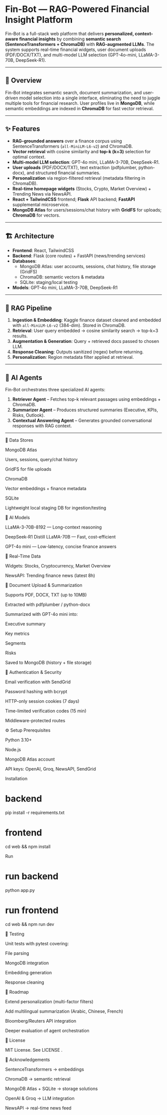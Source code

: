 # Fin-Bot — RAG-Powered Financial Insight Platform

Fin-Bot is a full-stack web platform that delivers **personalized, context-aware financial insights** by combining **semantic search (SentenceTransformers + ChromaDB)** with **RAG-augmented LLMs**. The system supports real-time financial widgets, user document uploads (PDF/DOCX/TXT), and multi-model LLM selection (GPT-4o-mini, LLaMA-3-70B, DeepSeek-R1).

---

## 📖 Overview

Fin-Bot integrates semantic search, document summarization, and user-driven model selection into a single interface, eliminating the need to juggle multiple tools for financial research. User profiles live in **MongoDB**, while semantic embeddings are indexed in **ChromaDB** for fast vector retrieval.

---

## ✨ Features

- **RAG-grounded answers** over a finance corpus using SentenceTransformers (`all-MiniLM-L6-v2`) and ChromaDB.
- **Vector retrieval** with cosine similarity and **top-k (k=3)** selection for optimal context.
- **Multi-model LLM selection**: GPT-4o mini, LLaMA-3-70B, DeepSeek-R1.
- **User uploads** (PDF/DOCX/TXT), text extraction (pdfplumber, python-docx), and structured financial summaries.
- **Personalization** via region-filtered retrieval (metadata filtering in ChromaDB).
- **Real-time homepage widgets** (Stocks, Crypto, Market Overview) + Trending News via NewsAPI.
- **React + TailwindCSS** frontend; **Flask** API backend; **FastAPI** supplemental microservice.
- **MongoDB Atlas** for users/sessions/chat history with **GridFS** for uploads; **ChromaDB** for vectors.

---

## 🏗️ Architecture

- **Frontend**: React, TailwindCSS  
- **Backend**: Flask (core routes) + FastAPI (news/trending services)  
- **Databases**:  
  - MongoDB Atlas: user accounts, sessions, chat history, file storage (GridFS)  
  - ChromaDB: semantic vectors & metadata  
  - SQLite: staging/local testing  
- **Models**: GPT-4o mini, LLaMA-3-70B, DeepSeek-R1

---

## 🔎 RAG Pipeline

1. **Ingestion & Embedding**: Kaggle finance dataset cleaned and embedded with `all-MiniLM-L6-v2` (384-dim). Stored in ChromaDB.
2. **Retrieval**: User query embedded → cosine similarity search → top-k=3 results.
3. **Augmentation & Generation**: Query + retrieved docs passed to chosen LLM.
4. **Response Cleaning**: Outputs sanitized (regex) before returning.
5. **Personalization**: Region metadata filter applied at retrieval.

---

## 🤖 AI Agents

Fin-Bot orchestrates three specialized AI agents:

1. **Retriever Agent** – Fetches top-k relevant passages using embeddings + ChromaDB.  
2. **Summarizer Agent** – Produces structured summaries (Executive, KPIs, Risks, Outlook).  
3. **Contextual Answering Agent** – Generates grounded conversational responses with RAG context.  

---

📂 Data Stores

MongoDB Atlas

Users, sessions, query/chat history

GridFS for file uploads

ChromaDB

Vector embeddings + finance metadata

SQLite

Lightweight local staging DB for ingestion/testing

🧠 AI Models

LLaMA-3-70B-8192 — Long-context reasoning

DeepSeek-R1 Distill LLaMA-70B — Fast, cost-efficient

GPT-4o mini — Low-latency, concise finance answers

📡 Real-Time Data

Widgets: Stocks, Cryptocurrency, Market Overview

NewsAPI: Trending finance news (latest 8h)

📑 Document Upload & Summarization

Supports PDF, DOCX, TXT (up to 10MB)

Extracted with pdfplumber / python-docx

Summarized with GPT-4o mini into:

Executive summary

Key metrics

Segments

Risks

Saved to MongoDB (history + file storage)

🔐 Authentication & Security

Email verification with SendGrid

Password hashing with bcrypt

HTTP-only session cookies (7 days)

Time-limited verification codes (15 min)

Middleware-protected routes

⚙️ Setup
Prerequisites

Python 3.10+

Node.js

MongoDB Atlas account

API keys: OpenAI, Groq, NewsAPI, SendGrid

Installation
# backend
pip install -r requirements.txt

# frontend
cd web && npm install

Run
# run backend
python app.py

# run frontend
cd web && npm run dev

🧪 Testing

Unit tests with pytest covering:

File parsing

MongoDB integration

Embedding generation

Response cleaning

📌 Roadmap

 Extend personalization (multi-factor filters)

 Add multilingual summarization (Arabic, Chinese, French)

 Bloomberg/Reuters API integration

 Deeper evaluation of agent orchestration

📜 License

MIT License. See LICENSE
.

🙌 Acknowledgements

SentenceTransformers → embeddings

ChromaDB → semantic retrieval

MongoDB Atlas + SQLite → storage solutions

OpenAI & Groq → LLM integration

NewsAPI → real-time news feed
